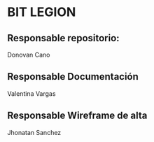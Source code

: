 # BIT LEGION
## Responsable repositorio:
Donovan Cano 
## Responsable Documentación 
Valentina Vargas
## Responsable Wireframe de alta
Jhonatan Sanchez